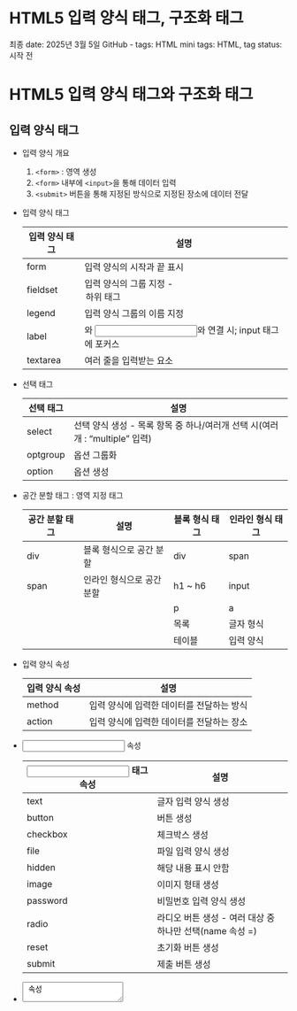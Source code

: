 # HTML5 입력 양식 태그, 구조화 태그

최종 date: 2025년 3월 5일
GitHub - tags: HTML
mini tags: HTML, tag
status: 시작 전

# HTML5 입력 양식 태그와 구조화 태그

## 입력 양식 태그

- 입력 양식 개요
    1. `<form>` : 영역 생성
    2. `<form>` 내부에 `<input>`을 통해 데이터 입력
    3. `<submit>` 버튼을 통해 지정된 방식으로 지정된 장소에 데이터 전달
- 입력 양식 태그
    
    
    | 입력 양식 태그 | 설명 |
    | --- | --- |
    | form | 입력 양식의 시작과 끝 표시 |
    | fieldset | 입력 양식의 그룹 지정 - <legend> 하위 태그 |
    | legend | 입력 양식 그룹의 이름 지정 |
    | label | <label for=””>와 <input id=””>와 연결 시; input 태그에 포커스 |
    | textarea | 여러 줄을 입력받는 요소 |
- 선택 태그
    
    
    | 선택 태그 | 설명 |
    | --- | --- |
    | select | 선택 양식 생성 - 목록 항목 중 하나/여러개 선택 시(여러 개 : “multiple” 입력) |
    | optgroup | 옵션 그룹화 |
    | option | 옵션 생성 |
- 공간 분할 태그 : 영역 지정 태그
    
    
    | 공간 분할 태그 | 설명 | 블록 형식 태그 | 인라인 형식 태그 |
    | --- | --- | --- | --- |
    | div | 블록 형식으로 공간 분할 | div | span |
    | span | 인라인 형식으로 공간 분할 | h1 ~ h6 | input |
    |  |  | p | a |
    |  |  | 목록 | 글자 형식 |
    |  |  | 테이블 | 입력 양식 |
- 입력 양식 속성
    
    
    | 입력 양식 속성 | 설명 |
    | --- | --- |
    | method | 입력 양식에 입력한 데이터를 전달하는 방식 |
    | action | 입력 양식에 입력한 데이터를 전달하는 장소 |
- <input> 속성
    
    
    | <input> 태그 속성 | 설명 |
    | --- | --- |
    | text | 글자 입력 양식 생성 |
    | button | 버튼 생성 |
    | checkbox | 체크박스 생성 |
    | file | 파일 입력 양식 생성 |
    | hidden | 해당 내용 표시 안함 |
    | image | 이미지 형태 생성 |
    | password | 비밀번호 입력 양식 생성 |
    | radio | 라디오 버튼 생성 - 여러 대상 중 하나만 선택(name 속성 =) |
    | reset | 초기화 버튼 생성 |
    | submit | 제출 버튼 생성 |
- <textarea> 속성
    
    
    | <textarea> 태그 속성 | 설명 |
    | --- | --- |
    | cols/rows | 여러 행의 글자 입력 양식 생성(cols : 너비, rows : 높이) |

## 전송 방식

- Get 방식 : 주소에 데이터를 입력해서 전달, 한정적 크기
    
    ```html
    <body>
    	<form method="get">
    		<input type="text" name="search">
    		<input type="submit">
    	</form>
    </body>
    ```
    
- Post 방식 : 주소 변경 X, 비밀스럽게 데이터 전달, 용량 제한 X
    
    ```html
    <body>
    	<form method="post">
    		<input type="text" name="search">
    		<input type="submit">
    	</form>
    </body>
    ```
    

## 공간 분할 태그

- 블록 형식 태그 : 한 행을 모두 차지, 끝 태그 이후 줄바꿈
- 인라인 형식 태그 : 내용만큼만 영역 차지, 줄바꿈 X 다음 내용 출력

| 블록 형식 태그 | 인라인 형식 태그 |
| --- | --- |
| div | span |
| h1 ~ h6 | a |
| p | input |
| 목록 태그 | 글자 형식 태그 |
| 테이블 태그 | 입력 양식 태그 |

## 시맨틱 태그

- 시맨틱 태그 : 웹 페이지의 태그에 의미를 부여하는 태그

![image.png](HTML5%20%E1%84%8B%E1%85%B5%E1%86%B8%E1%84%85%E1%85%A7%E1%86%A8%20%E1%84%8B%E1%85%A3%E1%86%BC%E1%84%89%E1%85%B5%E1%86%A8%20%E1%84%90%E1%85%A2%E1%84%80%E1%85%B3,%20%E1%84%80%E1%85%AE%E1%84%8C%E1%85%A9%E1%84%92%E1%85%AA%20%E1%84%90%E1%85%A2%E1%84%80%E1%85%B3%201be0bf15a61980dea843d5ed1bfe7562/image.png)

| 위치 | 태그 | 설명 |
| --- | --- | --- |
| ① | header | 머리말(페이지 제목, 페이지 소개) |
| ② | nav | 하이퍼링크들을 모아 둔 내비게이션 |
| ③ | aside | 본문 흐름에 벗어나는 노트나 팁 |
| ④ | section | 문서의 장/절에 해당하는 내용 |
| ⑤ | article | 본문과 독립적인 콘텐츠 영역 |
| ⑥ | footer | 꼬리말(저자/저작권 정보) |